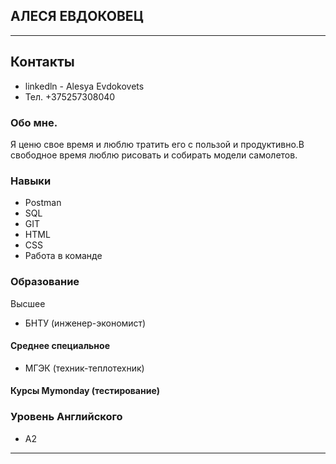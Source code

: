 ## АЛЕСЯ ЕВДОКОВЕЦ
***
## Контакты 
* linkedln - Alesya Evdokovets
* Тел. +375257308040
 ### Обо мне. 
 Я ценю свое время и люблю тратить его с пользой и продуктивно.В свободное время люблю рисовать и собирать модели самолетов.
 ### Навыки
 * Postman
 * SQL
 * GIT
 * HTML
 * CSS
 * Работа в команде
 ### Образование 
 Высшее
 * БНТУ  (инженер-экономист)
 #### Cреднее специальное
 * МГЭК (техник-теплотехник) 
 #### Курсы Mymonday (тестирование) 
### Уровень Английского 
* А2
---
